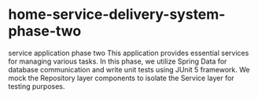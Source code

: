 # home-service-delivery-system-phase-two
service application phase two
This application provides essential services for managing various tasks. In this phase, we utilize Spring Data for database communication and write unit tests using JUnit 5 framework. We mock the Repository layer components to isolate the Service layer for testing purposes.
